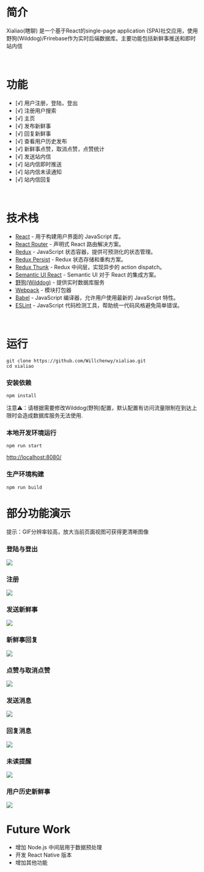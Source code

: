 # 简介

Xialiao(瞎聊) 是一个基于React的single-page application (SPA)社交应用，使用野狗(Wilddog)/Frirebase作为实时后端数据库。主要功能包括新鲜事推送和即时站内信

<br>

# 功能

- [√] 用户注册，登陆，登出
- [√] 注册用户搜索
- [√] 主页
- [√] 发布新鲜事
- [√] 回复新鲜事
- [√] 查看用户历史发布
- [√] 新鲜事点赞，取消点赞，点赞统计
- [√] 发送站内信
- [√] 站内信即时推送
- [√] 站内信未读通知
- [√] 站内信回复

<br>

# 技术栈

* [React](https://reactjs.org/) - 用于构建用户界面的 JavaScript 库。
* [React Router](https://reacttraining.com/react-router/web/guides/philosophy) - 声明式 React 路由解决方案。
* [Redux](https://redux.js.org/) - JavaScript 状态容器，提供可预测化的状态管理。
* [Redux Persist](https://github.com/rt2zz/redux-persist) - Redux 状态存储和重构方案。
* [Redux Thunk](https://github.com/gaearon/redux-thunk) - Redux 中间层，实现异步的 action dispatch。
* [Semantic UI React](https://react.semantic-ui.com/introduction) - Semantic UI 对于 React 的集成方案。
* [野狗(Wilddog)](https://react.semantic-ui.com/introduction) - 提供实时数据库服务
* [Webpack](https://webpack.js.org/) - 模块打包器
* [Babel](https://babeljs.io/) - JavaScript 编译器，允许用户使用最新的 JavaScript 特性。
* [ESLint](https://eslint.org/) - JavaScript 代码检测工具，帮助统一代码风格避免简单错误。 

<br>

# 运行

```
git clone https://github.com/Willchenwy/xialiao.git
cd xialiao
```


### 安装依赖
```
npm install
```
注意⚠️：请根据需要修改Wilddog(野狗)配置，默认配置有访问流量限制在到达上限时会造成数据库服务无法使用.  



### 本地开发环境运行
```
npm run start
```
[http://localhost:8080/](http://localhost:8080)

### 生产环境构建
```
npm run build
```


# 部分功能演示
提示：GIF分辨率较高，放大当前页面视图可获得更清晰图像
<br>
### 登陆与登出

<img src="https://github.com/Willchenwy/resource/blob/master/gif/login%26logout.gif"/>

<br>

### 注册

<img src="https://github.com/Willchenwy/resource/blob/master/gif/signup.gif"/>

<br>

### 发送新鲜事

<img src="https://github.com/Willchenwy/resource/blob/master/gif/post.gif"/>

<br>

### 新鲜事回复

<img src="https://github.com/Willchenwy/resource/blob/master/gif/reply.gif"/>

<br>

### 点赞与取消点赞

<img src="https://github.com/Willchenwy/resource/blob/master/gif/like%26likecount.gif"/>

<br>

### 发送消息

<img src="https://github.com/Willchenwy/resource/blob/master/gif/new_message.gif"/>

<br>

### 回复消息

<img src="https://github.com/Willchenwy/resource/blob/master/gif/message_reply.gif"/>

<br>

### 未读提醒

<img src="https://github.com/Willchenwy/resource/blob/master/gif/notification.gif"/>

<br>

### 用户历史新鲜事

<img src="https://github.com/Willchenwy/resource/blob/master/gif/user_profile.gif"/>

<br>

# Future Work
* 增加 Node.js 中间层用于数据预处理
* 开发 React Native 版本
* 增加其他功能
